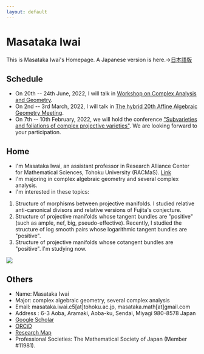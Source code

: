 ```yaml
---
layout: default
---
```




# **Masataka Iwai**
This is Masataka Iwai's Homepage.
A Japanese version is here.→[日本語版](https://masataka123.github.io/blog3/)

## **Schedule**
- On 20th -- 24th June, 2022,  I will talk in [Workshop on Complex Analysis and Geometry](https://grauert-tubes-2022.esaga.net).
- On 2nd -- 3rd March, 2022,  I will talk in [The hybrid 20th Affine Algebraic Geometry Meeting](http://dubouloz.perso.math.cnrs.fr/Confs/AAG-20-Saitama-2022/index.html).
- On 7th -- 10th February, 2022, we will hold the conference ["Subvarieties and foliations of complex projective varieties"](https://tkoike.com/conf_2021/2022Feb.html). We are looking forward to your participation.

## **Home**
- I'm Masataka Iwai, an assistant professor in Research Alliance Center for Mathematical Sciences, Tohoku University (RACMaS). [Link](http://www.racmas.tohoku.ac.jp/organization.php)
- I'm majoring in complex algebraic geometry and several complex analysis.
- I'm interested in these topics:
1. Structure of morphisms between projective manifolds. I studied relative anti-canonical divisors and relative versions of Fujita's conjecture.
2. Structure of projective manifolds whose tangent bundles are "positive" (such as ample, nef, big, pseudo-effective). Recently, I studied the structure of log smooth pairs whose logarithmic tangent bundles are "positive".
3. Structure of projective manifolds whose cotangent bundles are "positive". I'm studying now.
<!--- - I study the structures of complex projective manifolds whose tangent bundles are "positive" (such as nef, big, pseudo-effective, and so on) and the morphisms between smooth projective varieties by using singular Hermitian metrics. -->
![](https://masataka123.github.io/blog3_e/picture/1.jpg )

## **Others**
- Name: Masataka Iwai
- Major: complex algebraic geometry, several complex analysis
- Email: masataka.iwai.c5[at]tohoku.ac.jp, masataka.math[at]gmail.com 
- Address : 6-3 Aoba, Aramaki, Aoba-ku, Sendai, Miyagi 980-8578 Japan
- [Google Scholar](https://scholar.google.com/citations?hl=ja&user=ZTKnR6QAAAAJ)
- [ORCiD](https://orcid.org/0000-0002-0273-0360)
- [Research Map](https://researchmap.jp/Masataka_iwai)
- Professional Societies: The Mathematical Society of Japan (Member #11981).


